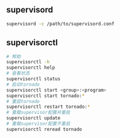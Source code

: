 ## supervisord

```bash
supervisord -c /path/to/supervisord.conf
```

## supervisorctl

``` bash
# 帮助
supervisorctl -h
supervisorctl help
# 查看状态
supervisorctl status
# 启动tornado
supervisorctl start <group>:<program>
supervisorctl start tornado:*
# 重启tornado
supervisorctl restart tornado:*
# 重载supervisor配置并重启
supervisorctl update
# 重载supervisor配置不重启
supervisorctl reread tornado
```